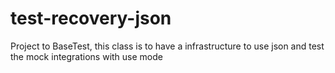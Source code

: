 # test-recovery-json
Project to BaseTest, this class is to have a infrastructure to use json and test the mock integrations with use mode
